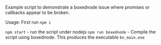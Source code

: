 Example script to demonstrate a boxednode issue where promises or callbacks appear to be broken.

Usage:
First run `npm i`

`npm start` - run the script under nodejs
`npm run boxednode` - Compile the script using boxednode. This produces the executable `bn_main.exe`
